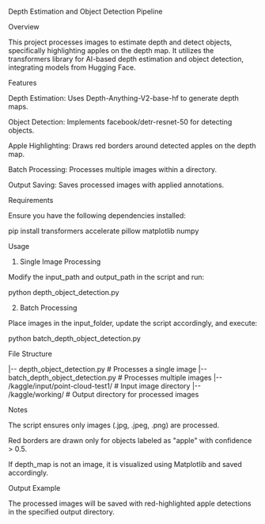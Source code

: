 Depth Estimation and Object Detection Pipeline

Overview

This project processes images to estimate depth and detect objects, specifically highlighting apples on the depth map. It utilizes the transformers library for AI-based depth estimation and object detection, integrating models from Hugging Face.

Features

Depth Estimation: Uses Depth-Anything-V2-base-hf to generate depth maps.

Object Detection: Implements facebook/detr-resnet-50 for detecting objects.

Apple Highlighting: Draws red borders around detected apples on the depth map.

Batch Processing: Processes multiple images within a directory.

Output Saving: Saves processed images with applied annotations.

Requirements

Ensure you have the following dependencies installed:

pip install transformers accelerate pillow matplotlib numpy

Usage

1. Single Image Processing

Modify the input_path and output_path in the script and run:

python depth_object_detection.py

2. Batch Processing

Place images in the input_folder, update the script accordingly, and execute:

python batch_depth_object_detection.py

File Structure

|-- depth_object_detection.py     # Processes a single image
|-- batch_depth_object_detection.py # Processes multiple images
|-- /kaggle/input/point-cloud-test1/  # Input image directory
|-- /kaggle/working/  # Output directory for processed images

Notes

The script ensures only images (.jpg, .jpeg, .png) are processed.

Red borders are drawn only for objects labeled as "apple" with confidence > 0.5.

If depth_map is not an image, it is visualized using Matplotlib and saved accordingly.

Output Example

The processed images will be saved with red-highlighted apple detections in the specified output directory.

